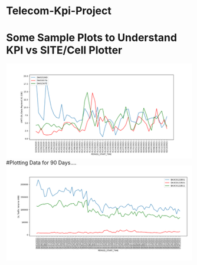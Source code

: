 # Telecom-Kpi-Project
# Some Sample Plots to Understand KPI vs SITE/Cell Plotter
![alt text](https://raw.githubusercontent.com/Kuldeep19842408/Telecom-Kpi-Project/main/Sample.png)
#Plotting Data for 90 Days....
![alt text](https://raw.githubusercontent.com/Kuldeep19842408/Telecom-Kpi-Project/main/Sample1.png)

